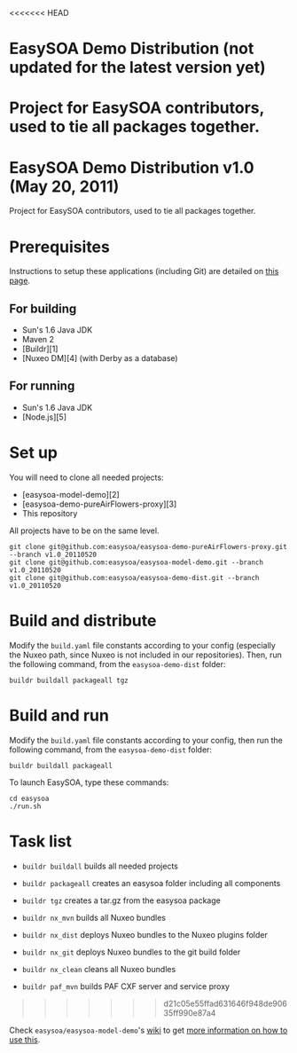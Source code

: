 <<<<<<< HEAD
# EasySOA Demo Distribution (not updated for the latest version yet)

Project for EasySOA contributors, used to tie all packages together.
=======
# EasySOA Demo Distribution v1.0 (May 20, 2011)

Project for EasySOA contributors, used to tie all packages together.

# Prerequisites

Instructions to setup these applications (including Git) are detailed on [this page](https://github.com/easysoa/easysoa-model-demo/wiki/Development-Environment).

## For building

* Sun's 1.6 Java JDK
* Maven 2
* [Buildr][1]
* [Nuxeo DM][4] (with Derby as a database)

## For running

* Sun's 1.6 Java JDK
* [Node.js][5]

# Set up

You will need to clone all needed projects:

* [easysoa-model-demo][2]
* [easysoa-demo-pureAirFlowers-proxy][3]
* This repository

All projects have to be on the same level.

    git clone git@github.com:easysoa/easysoa-demo-pureAirFlowers-proxy.git --branch v1.0_20110520
    git clone git@github.com:easysoa/easysoa-model-demo.git --branch v1.0_20110520
    git clone git@github.com:easysoa/easysoa-demo-dist.git --branch v1.0_20110520

# Build and distribute

Modify the `build.yaml` file constants according to your config (especially the Nuxeo path, since Nuxeo is not included in our repositories). Then, run the following command, from the `easysoa-demo-dist` folder:

    buildr buildall packageall tgz
    
# Build and run

Modify the `build.yaml` file constants according to your config, then run the following command, from the `easysoa-demo-dist` folder:

    buildr buildall packageall
    
To launch EasySOA, type these commands:

    cd easysoa
    ./run.sh

# Task list

* `buildr buildall` builds all needed projects
* `buildr packageall` creates an easysoa folder including all components
* `buildr tgz` creates a tar.gz from the easysoa package

* `buildr nx_mvn` builds all Nuxeo bundles
* `buildr nx_dist` deploys Nuxeo bundles to the Nuxeo plugins folder
* `buildr nx_git` deploys Nuxeo bundles to the git build folder
* `buildr nx_clean` cleans all Nuxeo bundles
* `buildr paf_mvn` builds PAF CXF server and service proxy
>>>>>>> d21c05e55ffad631646f948de90635ff990e87a4

Check `easysoa/easysoa-model-demo`'s [wiki](https://github.com/easysoa/easysoa-model-demo/wiki) to get [more information on how to use this](https://github.com/easysoa/easysoa-model-demo/wiki/Distributing-easysoa).
